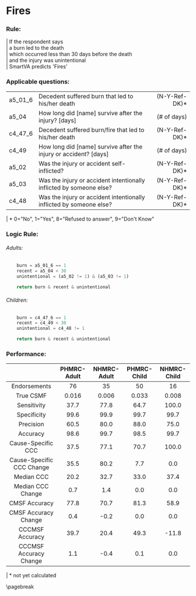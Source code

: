 # Fires

### Rule:
|  If the respondent says   
|    a burn led to the death   
|    which occurred less than 30 days before the death   
|    and the injury was unintentional   
|  SmartVA predicts 'Fires'   




### Applicable questions:
|            |                                          |                  |
|:-----------|:-----------------------------------------|-----------------:|
| a5_01_6 | Decedent suffered burn that led to his/her death | (N-Y-Ref-DK)* |
| a5_04 | How long did [name] survive after the injury? [days] | (# of days) |
| c4_47_6 | Decedent suffered burn/fire that led to his/her death | (N-Y-Ref-DK)* |
| c4_49 | How long did [name] survive after the injury or accident? [days] | (# of days) |
| a5_02 | Was the injury or accident self-inflicted? | (N-Y-Ref-DK)* |
| a5_03 | Was the injury or accident intentionally inflicted by someone else? | (N-Y-Ref-DK)* |
| c4_48 | Was the injury or accident intentionally inflicted by someone else? | (N-Y-Ref-DK)* |

|  \* 0="No", 1="Yes", 8="Refused to answer", 9="Don't Know"   


### Logic Rule:

###### Adults:
~~~~~python
    burn = a5_01_6 == 1
    recent = a5_04 < 30
    unintentional = (a5_02 != 1) & (a5_03 != 1)

    return burn & recent & unintentional
~~~~~

###### Children:
~~~~~python
    burn = c4_47_6 == 1
    recent = c4_49 < 30
    unintentional = c4_48 != 1

    return burn & recent & unintentional
~~~~~
    

### Performance:
|             | PHMRC-Adult |  NHMRC-Adult |  PHMRC-Child |  NHMRC-Child |    
|:-----------:|:------------:|:------------:|:------------:|:------------:|   
| Endorsements| 76 |  35 |  50 |  16 |    
|  True CSMF  | 0.016 |  0.006 |  0.033 |  0.008 |    
| Sensitivity | 37.7 |  77.8 |  64.7 |  100.0 |    
| Specificity | 99.6 |  99.9 |  99.7 |  99.7 |    
|  Precision  | 60.5 |  80.0 |  88.0 |  75.0 |    
|   Accuracy  | 98.6 |  99.7 |  98.5 |  99.7 |    
|Cause-Specific CCC| 37.5 |  77.1 |  70.7 |  100.0 |    
|Cause-Specific CCC Change| 35.5 |  80.2 |  7.7 |  0.0 |    
|  Median CCC | 20.2 |  32.7 |  33.0 |  37.4 |    
|Median CCC Change| 0.7 |  1.4 |  0.0 |  0.0 |    
|CMSF Accuracy| 77.8 |  70.7 |  81.3 |  58.9 |    
|CMSF Accuracy Change| 0.4 |  -0.2 |  0.0 |  0.0 |    
|CCCMSF Accuracy| 39.7 |  20.4 |  49.3 |  -11.8 |    
|CCCMSF Accuracy Change| 1.1 |  -0.4 |  0.1 |  0.0 |    

|  \* not yet calculated   

\pagebreak

